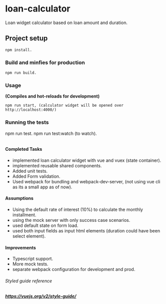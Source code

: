 # loan-calculator
Loan widget calculator based on loan amount and duration.

## Project setup 
```
npm install.
```

### Build and minfies for production
```
npm run build.
```

### Usage
**(Compiles and hot-reloads for development)**

```
npm run start, (calculator widget will be opened over http://localhost:4000/)
```

### Running the tests
npm run test.
npm run test:watch (to watch).
```
```
#### Completed Tasks

- implemented loan calculator widget with vue and vuex (state container).
- implemented reusable shared components.
- Added unit tests.
- Added Form validation.
- Used webpack for bundling and webpack-dev-server, (not using vue cli as its a small app as of now).

#### Assumptions

- Using the default rate of interest (10%) to calculate the monthly installment.
- using the mock server with only success case scenarios.
- used default state on form load.
- used both input fields as input html elements (duration could have been select element).

#### Improvements
- Typescript support.
- More mock tests.
- separate webpack configuration for development and prod.



###### Styled guide reference
##### https://vuejs.org/v2/style-guide/
